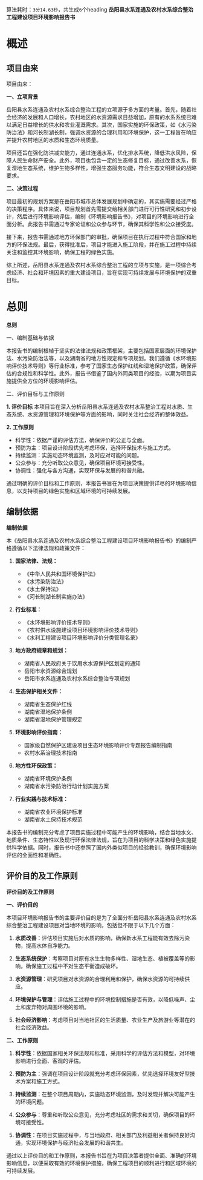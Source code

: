 算法耗时：`3分14.63秒`，共生成`6`个heading
**岳阳县水系连通及农村水系综合整治工程建设项目环境影响报告书**
# 概述
## 项目由来
项目由来：

**一、立项背景**

岳阳县水系连通及农村水系综合整治工程的立项源于多方面的考量。首先，随着社会经济的发展和人口增长，农村地区的水资源需求日益增加，原有的水系系统已难以满足日益增长的供水和农业灌溉需求。其次，国家实施的环保政策，如《水污染防治法》和河长制湖长制，强调水资源的合理利用和环境保护，这一工程旨在响应并提升农村地区的水质和生态环境质量。

项目还旨在强化防洪减灾能力，通过连通水系，优化排水系统，降低洪水风险，保障人民生命财产安全。此外，项目也包含一定的生态修复目标，通过改善水系，恢复湿地生态系统，维护生物多样性，增强生态服务功能，符合生态文明建设的战略要求。

**二、决策过程**

项目最初的规划方案是在岳阳市城市总体发展规划中确定的，其实施需要经过严格的决策程序。具体来说，项目规划首先需提交给相关部门进行可行性研究和初步设计，然后进行环境影响评估，编制《环境影响报告书》，对项目的环境影响进行全面分析。此报告书需通过专家论证和公众参与环节，确保其科学性和公众接受度。

接下来，报告书需通过地方环保部门的审批，确保项目在执行过程中符合国家和地方的环保法规。最后，获得批准后，项目才能进入施工阶段，并在施工过程中持续关注和监控其环境影响，确保工程的绿色实施。

综上所述，岳阳县水系连通及农村水系综合整治工程的立项与实施，是一项综合考虑经济、社会和环境因素的重大建设项目，旨在实现可持续发展与环境保护的双重目标。
# 总则
**总则**

一、编制基础与依据

本报告书的编制根植于坚实的法律法规和政策框架，主要包括国家层面的环境保护法、水污染防治法等，以及湖南省的地方性规定和专项规划。我们遵循《水环境影响评价技术导则》等行业标准，参考了国家生态保护红线和湿地保护政策，确保评估的合规性和科学性。此外，报告书借鉴了国内外同类项目的经验，以期为项目实施提供全方位的环境影响评估。

二、评价目标与工作原则

**1. 评价目标**
本项目旨在深入分析岳阳县水系连通及农村水系整治工程对水质、生态系统、水资源管理和环境保护等方面的影响，同时关注社会经济的整体效益。

**2. 工作原则**
- 科学性：依据严谨的评估方法，确保评价的公正与全面。
- 预防为主：项目设计阶段优先考虑环保，选择环保技术与施工方式。
- 持续监测：实施动态环境监测，及时应对可能的问题。
- 公众参与：充分听取公众意见，确保项目环境可接受性。
- 协调性：强化与各方沟通，实现环保与发展的和谐共融。

通过明确的评价目标和工作原则，本报告书旨在为项目决策提供详尽的环境影响信息，以支持项目的绿色实施和区域环境的可持续发展。
## 编制依据
**编制依据**

本《岳阳县水系连通及农村水系综合整治工程建设项目环境影响报告书》的编制严格遵循以下法律法规和政策文件：

1. **国家法律、法规：**
   - 《中华人民共和国环境保护法》
   - 《水污染防治法》
   - 《水土保持法》
   - 《河长制湖长制实施办法》

2. **行业标准：**
   - 《水环境影响评价技术导则》
   - 《农村供水设施建设项目环境影响评价技术导则》
   - 《水利工程建设项目环境影响评价分类管理名录》

3. **地方政府规章和规划：**
   - 湖南省人民政府关于饮用水水源保护区划定的通知
   - 岳阳市水资源综合规划
   - 岳阳市水系连通及农村水系综合整治专项规划

4. **生态保护相关文件：**
   - 湖南省生态保护红线
   - 湖南省湿地保护条例
   - 湖南省湿地保护管理规定

5. **环境影响评价指南：**
   - 国家级自然保护区建设项目生态环境影响评价专题报告编制指南
   - 农村水系治理技术指南

6. **地方性环保政策：**
   - 湖南省环境保护条例
   - 湖南省水污染防治行动计划实施方案

7. **行业实践与技术标准：**
   - 湖南省农业环境保护标准
   - 湖南省水土保持技术规范

本报告书的编制充分考虑了项目实施过程中可能产生的环境影响，结合当地水文、地质条件、生态特性以及现行环保法律法规，旨在为项目的科学决策和绿色实施提供科学依据。同时，报告书中还参照了国内外类似项目的经验教训，确保环境影响评估的全面性和准确性。
## 评价目的及工作原则
**评价目的及工作原则**

**一、评价目的**

本项目环境影响报告书的主要评价目的是为了全面分析岳阳县水系连通及农村水系综合整治工程建设项目对当地环境的影响，包括但不限于以下几个方面：

1. **水质改善**：评估项目实施后对水质的影响，确保新水系工程能有效去除污染物，提高水体自净能力。

2. **生态系统保护**：考察项目对原有水生生物多样性、湿地生态、植被覆盖等的影响，确保施工过程中不对生态平衡造成破坏。

3. **水资源管理**：研究项目对水资源的合理利用和保护，确保水资源的可持续供应。

4. **环境保护与管理**：评估施工过程中的环境控制措施是否有效，以降低噪声、尘土和废弃物对周围环境的影响。

5. **社会经济影响**：考虑项目对当地社区的生活质量、农业生产及旅游业等潜在的社会经济效益。

**二、工作原则**

1. **科学性**：依据国家相关环保法规和标准，采用科学的评估方法和模型，对环境影响进行全面、客观的评估。

2. **预防为主**：强调在项目设计阶段就充分考虑环保因素，优先选择环境友好型技术方案和施工方式。

3. **持续监测**：在整个项目周期内，实施动态环境监测，及时发现并解决可能产生的环境问题。

4. **公众参与**：尊重和听取公众意见，充分考虑社区的需求和关切，确保项目的环境可接受性。

5. **协调性**：在项目实施过程中，与当地政府、相关部门及利益相关者保持良好沟通，实现环境保护与经济社会发展的和谐共生。

通过以上评价目的和工作原则，本报告书旨在为项目决策者提供全面、准确的环境影响信息，以便采取有效的环境保护措施，确保工程项目的顺利进行和区域环境的可持续发展。
